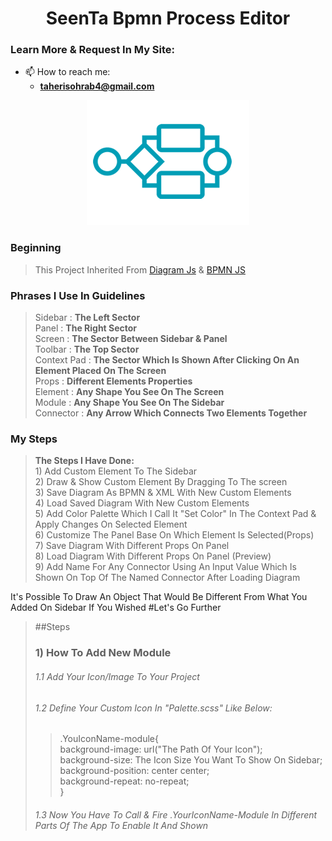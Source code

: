 <h1 align="center">
    SeenTa Bpmn Process Editor
</h1>


<h3>Learn More & Request In My Site:</h3>

- 📫 How to reach me: 
  - **taherisohrab4@gmail.com**
    <br>
</p>
<p align="center">
   <img alt="logo" src="./public/icon-process.png" />
</p>


### Beginning
   > This Project Inherited From [Diagram Js](https://github.com/bpmn-io/diagram-js) & [BPMN JS](https://github.com/bpmn-io/bpmn-js)

### Phrases I Use In Guidelines
  > Sidebar : **The Left Sector**
  <br> Panel : **The Right Sector**
  <br> Screen : **The Sector Between Sidebar & Panel**
  <br> Toolbar : **The Top Sector**
  <br> Context Pad : **The Sector Which Is Shown After Clicking On An Element Placed On The Screen**
  <br> Props : **Different Elements Properties**
  <br> Element : **Any Shape You See On The Screen**
  <br> Module : **Any Shape You See On The Sidebar**
  <br> Connector : **Any Arrow Which Connects Two Elements Together**
### My Steps
> **The Steps I Have Done:**
  <br>1) Add Custom Element To The Sidebar
  <br>2) Draw & Show Custom Element By Dragging To The screen
  <br>3) Save Diagram As BPMN & XML With New Custom Elements <br>4) Load Saved Diagram With New Custom Elements
  <br>5) Add Color Palette Which I Call It "Set Color" In The Context Pad & Apply Changes On Selected Element 
  <br>6) Customize The Panel Base On Which Element Is Selected(Props)
  <br>7) Save Diagram With Different Props On Panel
  <br>8) Load Diagram With Different Props On Panel (Preview)
  <br>9) Add Name For Any Connector Using An Input Value Which Is Shown On Top Of The Named Connector After Loading Diagram
  
It's Possible To Draw An Object That Would Be Different From What You Added On Sidebar If You Wished
#Let's Go Further
  > ##Steps
  > ### 1) How To Add New Module
  > ###### 1.1 Add Your Icon/Image To Your Project
  > ###### 1.2 Define Your Custom Icon In "Palette.scss" Like Below:
  >> .YouIconName-module{<br>
  background-image: url("The Path Of Your Icon");<br>
  background-size: The Icon Size You Want To Show On Sidebar;<br>
  background-position: center center;<br>
  background-repeat: no-repeat;<br>
  }
  > ###### 1.3 Now You Have To Call & Fire .YourIconName-Module In Different Parts Of The App To Enable It And Shown  


[//]: # ()
[//]: # ()
[//]: # (<p align="center">)

[//]: # (  <a href="https://github.com/TaheriSohrab/SeenTa-BPMN">)

[//]: # (   <img alt="logo" src="./public/icon-process.png" />)

[//]: # (  </a>)

[//]: # (</p>)

[//]: # ()
[//]: # (<h1 align="center">)

[//]: # (    SeenTa Bpmn Process Editor)

[//]: # (</h1>)

[//]: # ()
[//]: # (<p align="center">)

[//]: # (    <a href="https://github.com/TaheriSohrab/SeenTa-BPMN/blob/main/README.md">English</a> | 中文)

[//]: # (</p>)

[//]: # ()
[//]: # (<p align="center">)

[//]: # (<img alt="GitHub stars" src="https://img.shields.io/github/stars/moon-studio/vite-vue-bpmn-process?style=flat&logo=github" />)

[//]: # (<img alt="GitHub stars" src="https://img.shields.io/github/forks/moon-studio/vite-vue-bpmn-process?style=flat&logo=github" />)

[//]: # (</p>)

[//]: # ()
[//]: # (<p align="center">)

[//]: # (<img src="https://img.shields.io/badge/Vue-3.X-brightgreen" alt="" />)

[//]: # (<img src="https://img.shields.io/badge/Pinia-2.X-brightgreen" alt="" />)

[//]: # (<img src="https://img.shields.io/badge/TypeScript-4.5.4-brightgreen" alt="" />)

[//]: # (<img src="https://img.shields.io/badge/Vite-2.9-brightgreen" alt="" />)

[//]: # (<img src="https://img.shields.io/badge/NaiveUI-2.28-orange" alt="" />)

[//]: # (<img src="https://img.shields.io/badge/Bpmn.js-9.2.2-orange" alt="" />)

[//]: # (</p>)

[//]: # ()
[//]: # ()
[//]: # ()
[//]: # (> 🚀Tips:)

[//]: # (>)

[//]: # (> Diagram.js 最近已经实现了 Type Declares 声明，具体请查看 [Diagram.js]&#40;https://github.com/bpmn-io/diagram-js&#41; 的 **type-declarations** 分支~)

[//]: # (>)

[//]: # (> Bpmn.js 的 Type Declares 声明 目前已经加入到 bpmn-io 团队的任务面板中，但目前处于 **积压状态**。)

[//]: # ()
[//]: # ()
[//]: # ()
[//]: # (## 结构目录)

[//]: # ()
[//]: # (```)

[//]: # (|-- public)

[//]: # (|-- src)

[//]: # (|   |-- additional-functions                       扩展的事件函数方法，包括右键事件等)

[//]: # (|   |-- additional-modules                         bpmn.js 自定义模块（扩展与重写）)

[//]: # (|       |-- AutoPlace)

[//]: # (|       |-- ContextPad)

[//]: # (|       |-- Lint)

[//]: # (|       |-- Palette)

[//]: # (|       |-- PopupMenu)

[//]: # (|       |-- Renderer)

[//]: # (|       |-- Rules)

[//]: # (|       |-- Translate)

[//]: # (|   |-- bo-utils                                   businessObject 相关属性处理函数)

[//]: # (|   |-- components                                 组件 与 bpmn.js 自定义模块)

[//]: # (|       |-- common                                 公共组件)

[//]: # (|       |-- Designer                               流程设计器)

[//]: # (|       |-- Palette                                重写的 bpmn.js 的 Palette 组件)

[//]: # (|       |-- Panel                                  重写的 bpmn.js 的 Panel 组件)

[//]: # (|       |-- Setting                                项目配置表单组件)

[//]: # (|       |-- Toolbar                                编辑器工具栏组件)

[//]: # (|   |-- bpmn-icons                                 bpmn 对应的图标文件 svg)

[//]: # (|   |-- config                                     项目配置文件)

[//]: # (|   |-- moddle-extensions                          bpmn.js 扩展解析文件)

[//]: # (|       |-- activiti.json                          )

[//]: # (|       |-- bpmn.json                              bpmn 基础元素和属性配置)

[//]: # (|       |-- camunda.json                           )

[//]: # (|       |-- flowable.json                          )

[//]: # (|       |-- miyue.json                             自定义扩展配置)

[//]: # (|       |-- zeebe.json                             zeebe 表单配置)

[//]: # (|   |-- store)

[//]: # (|       |-- editor)

[//]: # (|       |-- modeler)

[//]: # (|   |-- styles)

[//]: # (|       |-- camunda-penal.scss                     camunda 官方侧边栏样式)

[//]: # (|       |-- context-pad.scss                       bpmn.js 上下文菜单样式（扩展部分）)

[//]: # (|       |-- designer.scss                          流程设计器样式)

[//]: # (|       |-- index.scss                             项目样式统一入口)

[//]: # (|       |-- palette.scss                           bpmn.js 的 Palette 组件样式（扩展部分）)

[//]: # (|       |-- panel.scss                             bpmn.js 的 Panel 组件样式（重写panel）)

[//]: # (|       |-- setting.scss                           项目配置表单样式)

[//]: # (|       |-- toolbar.scss                           编辑器工具栏样式)

[//]: # (|   |-- utils)

[//]: # (|       |-- EmptyXML.ts                            生成空的 XML 文件)

[//]: # (|       |-- EventEmitter.ts                        事件发布订阅器)

[//]: # (|       |-- files.ts                               文件相关操作)

[//]: # (|       |-- index.ts                               常用工具函数)

[//]: # (|       |-- Logger.ts                              控制台日志输出美化)

[//]: # (|       |-- storage.ts                             本地存储操作)

[//]: # (|       |-- tools.ts                               常用工具函数)

[//]: # (|       |-- uuid.ts                                uuid 生成器)

[//]: # (|   |-- App.vue)

[//]: # (|   |-- main.ts)

[//]: # (|   |-- env.d.ts)

[//]: # (|-- types)

[//]: # (|   |-- bpmn-moddle)

[//]: # (|   |-- declares)

[//]: # (|       |-- bpmn.d.ts                              bpmn.js 的类型声明文件)

[//]: # (|       |-- bpmn-js-bpmnlint.d.ts                  bpmn.js lint 模块)

[//]: # (|       |-- bpmn-js-token-simulation.d.ts          bpmn.js 流转模拟模块)

[//]: # (|       |-- bpmn-moddle.d.ts                       bpmn.js 的 moddle 类型声明文件)

[//]: # (|       |-- camunda-bpmn-moddle.d.ts               camunda 官方 moddle 类型声明文件)

[//]: # (|       |-- diagram.d.ts                           diagram.js 的类型声明文件)

[//]: # (|       |-- diagram-js-direct-editing.d.ts         diagram.js 的双击编辑类型声明文件)

[//]: # (|       |-- didi.d.ts                              [Nikku - didi]&#40;https://github.com/nikku/didi/blob/master/lib/index.d.ts&#41;)

[//]: # (|       |-- moddle.d.ts                            moddle 的类型声明文件)

[//]: # (|       |-- object-refs.d.ts                       )

[//]: # (|   |-- editor)

[//]: # (|-- LICENSE)

[//]: # (|-- README.md)

[//]: # (|-- tsconfig.json)

[//]: # (|-- package.json)

[//]: # (|-- vite.config.js)

[//]: # (```)

[//]: # ()
[//]: # (> Activiti moddle json: https://github.com/Activiti/activiti-modeling-app/blob/master/projects/process-editor/src/services/activiti.json)

[//]: # ()
[//]: # (## 当前功能)

[//]: # ()
[//]: # (### 1. 工具栏)

[//]: # ()
[//]: # (- [x] 导入文件)

[//]: # (- [x] 导出文件（xml, bpmn, svg）)

[//]: # (- [x] 预览文件字符串（xml, json）)

[//]: # (- [x] 元素对其（垂直上中下、水平左中右）)

[//]: # (- [x] 缩放)

[//]: # (- [x] 撤销恢复与重做)

[//]: # (- [x] 扩展功能（流程模拟，小地图，快捷键提示，bpmn 事件查询）)

[//]: # ()
[//]: # (### 2. 编辑器)

[//]: # ()
[//]: # (- [x] 自定义流程id与名称)

[//]: # (- [x] 可选流程引擎（camunda，activiti，flowable）)

[//]: # (- [x] 动态背景设置)

[//]: # (- [x] 自定义 PaletteProvider)

[//]: # (- [x] 自定义 Renderer)

[//]: # (- [x] 自定义 ContentPadProvider)

    
